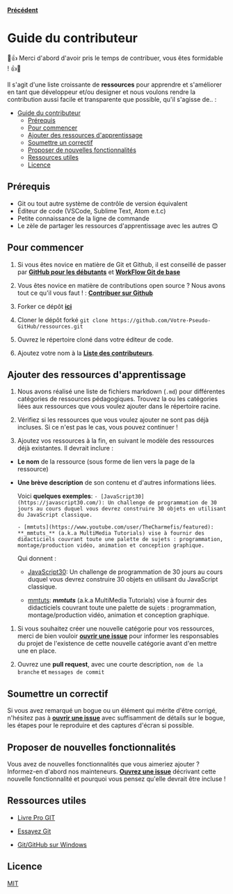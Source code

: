 [**Précédent**](/README.md/)

# Guide du contributeur

💪👍 Merci d'abord d'avoir pris le temps de contribuer, vous êtes formidable ! 👍💪

Il s'agit d'une liste croissante de **ressources** pour apprendre et s'améliorer en tant que développeur et/ou designer et nous voulons rendre la contribution aussi facile et transparente que possible, qu'il s'agisse de.. :

- [Guide du contributeur](#guide-du-contributeur)
  - [Prérequis](#prérequis)
  - [Pour commencer](#pour-commencer)
  - [Ajouter des ressources d'apprentissage](#ajouter-des-ressources-dapprentissage)
  - [Soumettre un correctif](#soumettre-un-correctif)
  - [Proposer de nouvelles fonctionnalités](#proposer-de-nouvelles-fonctionnalités)
  - [Ressources utiles](#ressources-utiles)
  - [Licence](#licence)

## Prérequis

- Git ou tout autre système de contrôle de version équivalent
- Éditeur de code (VSCode, Sublime Text, Atom e.t.c)
- Petite connaissance de la ligne de commande
- Le zèle de partager les ressources d'apprentissage avec les autres :blush:

## Pour commencer

1. Si vous êtes novice en matière de Git et Github, il est conseillé de passer par
    [**GitHub pour les débutants**](http://readwrite.com/2013/09/30/understanding-github-a-journey-for-beginners-part-1/) et [**WorkFlow Git de base**](https://guides.github.com/introduction/flow/index.html)

2. Vous êtes novice en matière de contributions open source ? Nous avons tout ce qu'il vous faut ! : [**Contribuer sur Github**](Contribuer_sur_GitHub.md)

3. Forker ce dépôt [**ici**](https://github.com/digifab-dev/ressources/fork)

4. Cloner le dépôt forké
    `git clone https://github.com/Votre-Pseudo-GitHub/ressources.git`

5. Ouvrez le répertoire cloné dans votre éditeur de code.

6. Ajoutez votre nom à la [**Liste des contributeurs**](CONTRIBUTORS.md).

## Ajouter des ressources d'apprentissage

1. Nous avons réalisé une liste de fichiers markdown (`.md`) pour différentes catégories de ressources pédagogiques. Trouvez la ou les catégories liées aux ressources que vous voulez ajouter dans le répertoire racine.

2. Vérifiez si les ressources que vous voulez ajouter ne sont pas déjà incluses. Si ce n'est pas le cas, vous pouvez continuer !

3. Ajoutez vos ressources à la fin, en suivant le modèle des ressources déjà existantes. Il devrait inclure :

- **Le nom** de la ressource (sous forme de lien vers la page de la ressource)
- **Une brève description** de son contenu et d'autres informations liées.

    Voici **quelques exemples**:
    `- [JavaScript30](https://javascript30.com/): Un challenge de programmation de 30 jours au cours duquel vous devrez construire 30 objets en utilisant du JavaScript classique.`

    `- [mmtuts](https://www.youtube.com/user/TheCharmefis/featured): **_mmtuts_** (a.k.a MultiMedia Tutorials) vise à fournir des didacticiels couvrant toute une palette de sujets : programmation, montage/production vidéo, animation et conception graphique.`

    Qui donnent :

  - [JavaScript30](https://javascript30.com/): Un challenge de programmation de 30 jours au cours duquel vous devrez construire 30 objets en utilisant du JavaScript classique.

  - [mmtuts](https://www.youtube.com/user/TheCharmefis/featured): **_mmtuts_** (a.k.a MultiMedia Tutorials) vise à fournir des didacticiels couvrant toute une palette de sujets : programmation, montage/production vidéo, animation et conception graphique.

1. Si vous souhaitez créer une nouvelle catégorie pour vos ressources, merci de bien vouloir [**ouvrir une issue**](https://github.com/digifab-dev/ressources/issues) pour informer les responsables du projet de l'existence de cette nouvelle catégorie avant d'en mettre une en place.

2. Ouvrez une **pull request**, avec une courte description, `nom de la branche` et `messages de commit`

## Soumettre un correctif

Si vous avez remarqué un bogue ou un élément qui mérite d'être corrigé, n'hésitez pas à [**ouvrir une issue**](https://github.com/digifab-dev/ressources/issues) avec suffisamment de détails sur le bogue, les étapes pour le reproduire et des captures d'écran si possible.

## Proposer de nouvelles fonctionnalités

Vous avez de nouvelles fonctionnalités que vous aimeriez ajouter ? Informez-en d'abord nos mainteneurs. [**Ouvrez une issue**](https://github.com/digifab-dev/ressources/issues) décrivant cette nouvelle fonctionnalité et pourquoi vous pensez qu'elle devrait être incluse !

## Ressources utiles

- [Livre Pro GIT](https://git-scm.com/book/fr/v2)

- [Essayez Git](https://try.github.io/)

- [Git/GitHub sur Windows](https://www.youtube.com/watch?v=J_Clau1bYco)

## Licence

[MIT](https://opensource.org/licenses/MIT)
